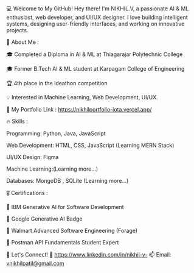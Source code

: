 💻 Welcome to My GitHub!
Hey there! I'm NIKHIL.V, a passionate AI & ML enthusiast, web developer, and UI/UX designer. I love building intelligent systems, designing user-friendly interfaces, and working on innovative projects.

🚀 About Me :

🎓 Completed a Diploma in AI & ML at Thiagarajar Polytechnic College

🎓 Former B.Tech AI & ML student at Karpagam College of Engineering

🏆 4th place in the Ideathon competition

💡 Interested in Machine Learning, Web Development, UI/UX.


💼 My Portfolio Link : https://nikhilportfolio-iota.vercel.app/

🔥 Skills :

Programming: Python, Java, JavaScript

Web Development: HTML, CSS, JavaScript (Learning MERN Stack)

UI/UX Design: Figma

Machine Learning:(Learning more...)

Databases: MongoDB , SQLite (Learning more...)


🎖️ Certifications :

🏅 IBM Generative AI for Software Development

🏅 Google Generative AI Badge

🏅 Walmart Advanced Software Engineering (Forage)

🏅 Postman API Fundamentals Student Expert


🤝 Let's Connect!
🔗 https://www.linkedin.com/in/nikhil-v-
📫 Email: vnikhilpatil@gmail.com
